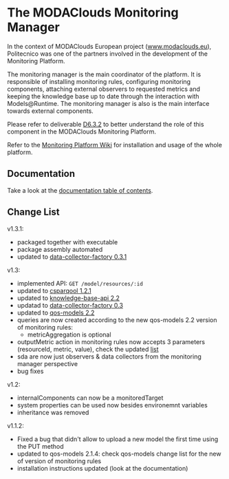 The MODAClouds Monitoring Manager
=============================

In the context of MODAClouds European project (www.modaclouds.eu), Politecnico was
one of the partners involved in the development of the Monitoring Platform.

The monitoring manager is the main coordinator of the platform. 
It is responsible of installing monitoring rules, configuring monitoring components,
 attaching external observers to requested metrics and keeping the knowledge 
 base up to date through the interaction with Models@Runtime. The monitoring manager is also 
 is the main interface towards external components.

Please refer to deliverable [D6.3.2](http://www.modaclouds.eu/publications/public-deliverables/) 
to better understand the role of this component in the MODAClouds Monitoring Platform.

Refer to the [Monitoring Platform Wiki](https://github.com/deib-polimi/modaclouds-monitoring-manager/wiki) for installation and usage of the whole platform.

## Documentation

Take a look at the [documentation table of contents](doc/TOC.md).

## Change List

v1.3.1:
* packaged together with executable
* package assembly automated
* updated to [data-collector-factory 0.3.1](https://github.com/deib-polimi/modaclouds-data-collector-factory/releases/tag/v0.3.1)

v1.3:
* implemented API: `GET /model/resources/:id`
* updated to [csparqool 1.2.1](https://github.com/deib-polimi/csparqool/releases/tag/v1.2.1)
* updated to [knowledge-base-api 2.2](https://github.com/deib-polimi/modaclouds-knowledge-base-api/releases/tag/v2.2)
* updatad to [data-collector-factory 0.3](https://github.com/deib-polimi/modaclouds-data-collector-factory/releases/tag/v0.3)
* updated to [qos-models 2.2](https://github.com/deib-polimi/modaclouds-qos-models/releases/tag/v2.2)
* queries are now created according to the new qos-models 2.2 version of monitoring rules:
  * metricAggregation is optional
* outputMetric action in monitoring rules now accepts 3 parameters (resourceId, metric, value), check the updated [list](https://github.com/deib-polimi/modaclouds-qos-models/blob/master/src/main/resources/monitoring_actions.xml)
* sda are now just observers & data collectors from the monitoring manager perspective
* bug fixes

v1.2:
* internalComponents can now be a monitoredTarget
* system properties can be used now besides environemnt variables
* inheritance was removed

v1.1.2:

* Fixed a bug that didn't allow to upload a new model the first time using the PUT method
* updated to qos-models 2.1.4: check qos-models change list for the new of version of monitoring rules
* installation instructions updated (look at the documentation)
